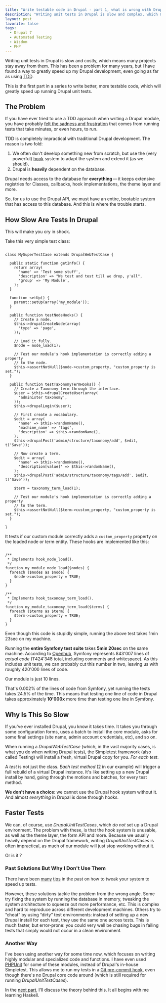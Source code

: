 ```yaml
---
title: "Write testable code in Drupal - part 1, what is wrong with Drupal tests"
description: "Writing unit tests in Drupal is slow and complex, which means many projects stay away from unit tests. This is the first part in a series to write better, more testable code."
layout: post
favorite: false
tags:
  - Drupal 7
  - Automated Testing
  - Wisdom
  - PHP
---
```


Writing unit tests in Drupal is slow and costly, which means many projects stay away from them. This has been a problem for many years, but I have found a way to greatly speed up my Drupal development, even going as far as using <abbr title="Test Driven Development">TDD</abbr>.

This is the first part in a series to write better, more testable code, which will greatly speed up running Drupal unit tests.

## The Problem

If you have ever tried to use a TDD approach when writing a Drupal module, you have probably [felt the sadness and frustration](http://media3.giphy.com/media/Txh1UzI7d0aqs/giphy.gif) that comes from running tests that take minutes, or even hours, to run.

TDD is completely impractical with traditional Drupal development. The reason is two fold:

1. We often don't develop something new from scratch, but use the (very powerful) [hook](https://www.drupal.org/node/292) system to adapt the system and extend it (as we should).
2. Drupal is **heavily** dependent on the database.

Drupal needs access to the database for **everything**&thinsp;&mdash;&thinsp;it keeps extensive registries for Classes, callbacks, hook implementations, the theme layer and more.

So, for us to use the Drupal API, we must have an entire, bootable system that has access to this database. And this is where the trouble starts.

## How Slow Are Tests In Drupal

This will make you cry in shock.

Take this very simple test class:

<pre><code class="language-php">
class MySuperTestCase extends DrupalWebTestCase {

  public static function getInfo() {
    return array(
      'name' => 'Test some stuff',
      'description' => "We test and test till we drop, y'all",
      'group' => 'My Module',
    );
  }

  function setUp() {
    parent::setUp(array('my_module'));
  }

  public function testNodeHooks() {
    // Create a node.
    $this->drupalCreateNode(array(
      'type' => 'page',
    ));

    // Load it fully.
    $node = node_load(1);

    // Test our module's hook implementation is correctly adding a property
    // to the node.
    $this->assertNotNull($node->custom_property, "custom_property is set.");
  }

  public function testTaxonomyTermHooks() {
    // Create a Taxonomy term through the interface.
    $user = $this->drupalCreateUser(array(
      'administer taxonomy',
    ));
    $this->drupalLogin($user);

    // First create a vocabulary.
    $edit = array(
      'name' => $this->randomName(),
      'machine_name' => 'tags',
      'description' => $this->randomName(),
    );
    $this->drupalPost('admin/structure/taxonomy/add', $edit, t('Save'));

    // Now create a term.
    $edit = array(
      'name' => $this->randomName(),
      'description[value]' => $this->randomName(),
    );
    $this->drupalPost('admin/structure/taxonomy/tags/add', $edit, t('Save'));

    $term = taxonomy_term_load(1);

    // Test our module's hook implementation is correctly adding a property
    // to the term.
    $this->assertNotNull($term->custom_property, "custom_property is set.");    
  }

}
</code></pre>

It tests if our custom module correctly adds a `custom_property` property on the loaded node or term entity. These hooks are implemented like this:

<pre><code class="language-php">
/**
 * Implements hook_node_load().
 */
function my_module_node_load($nodes) {
  foreach ($nodes as $node) {
    $node->custom_property = TRUE;
  }
}

/**
 * Implements hook_taxonomy_term_load().
 */
function my_module_taxonomy_term_load($terms) {
  foreach ($terms as $term) {
    $term->custom_property = TRUE;
  }
}
</code></pre>

Even though this code is stupidly simple, running the above test takes 1min 23sec on my machine.

Running the **entire Symfony test suite** takes **5min 20sec** on the same machine. According to [Openhub](http://www.openhub.net/p/symfony/analyses/latest/languages_summary), Symfony represents 843'007 lines of *actual code* (1'424'348 total, including comments and whitespace). As this includes unit tests, we can probably cut this number in two, leaving us with roughly 420'000 lines of code.

Our module is just 10 lines.

That's 0.002% of the lines of code from Symfony, yet running the tests takes 24.5% of the time. This means that testing one line of code in Drupal takes approximately **10'000x** more time than testing one line in Symfony.

## Why Is This So Slow

If you've ever installed Drupal, you know it takes time. It takes you through some configuration forms, uses a batch to install the core module, asks for some final settings (site name, admin account credentials, etc), and so on.

When running a *DrupalWebTestCase* (which, in the vast majority cases, is what you do when writing Drupal tests), the Simpletest framework (also called Testing) will install a fresh, virtual Drupal copy for you. *For each test*.

A *test* is not just the class. *Each test method* (2 in our example) will trigger a full rebuild of a virtual Drupal instance. It's like setting up a new Drupal install by hand, going through the motions and batches, for every test method.

**We don't have a choice**: we cannot use the Drupal hook system without it. And almost *everything* in Drupal is done through hooks.

## Faster Tests

We can, of course, use *DrupalUnitTestCases*, which *do not* set up a Drupal environment. The problem with these, is that the hook system is unusable, as well as the theme layer, the form API and more. Because we usually heavily depend on the Drupal framework, writing *DrupalUnitTestCases* is often impractical, as much of our module will just stop working without it.

Or is it ?

### Past Solutions But Why I Don't Use Them

There have been [many](https://www.drupal.org/node/466972) [tips](http://www.jacobsingh.name/content/test-driven-development-drupal-possible) in the past on how to tweak your system to speed up tests.

However, these solutions tackle the problem from the wrong angle. Some try fixing the system by running the database in memory, tweaking the system architecture to squeeze out more performance, etc. This is complex and hard to reproduce across different development machines. Others try to &ldquo;cheat&rdquo; by using &ldquo;dirty&rdquo; test environments: instead of setting up a new Drupal install for each test, they use the same one across tests. This is much faster, but error-prone: you could very well be chasing bugs in failing tests that simply would not occur in a clean environment.

### Another Way

I've been using another way for some time now, which focuses on writing highly modular and specialized code and functions. I have even used [PHPUnit](http://phpunit.de) for some of these modules, instead of Drupal's in-house Simpletest. This allows me to run my tests in a [Git pre-commit hook](/lore/2014/07/14/how-git-hooks-made-me-a-better-and-more-lovable-developer/), even though there's no Drupal core code around (which is still required for running *DrupalUnitTestCases*).

In the [next part](/lore/2014/07/23/write-testable-code-in-drupal-part-2/), I'll discuss the theory behind this. It all begins with me learning Haskell.
